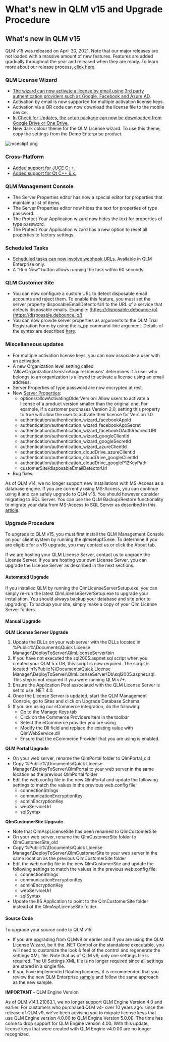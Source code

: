 # What's new in QLM v15 and Upgrade Procedure

## **What's new in QLM v15**

QLM v15 was released on April 30, 2021. Note that our major releases are not loaded with a massive amount of new features. Features are added gradually throughout the year and released when they are ready. To learn more about our release process, [click here](../blog/iterative-releases.md).

### QLM License Wizard

* [The wizard can now activate a license by email using 3rd party authentication providers such as Google, Facebook and Azure AD](../how-to/qlm-license-wizard-activation-by-email-using-3rd-party-authentication.md).
* Activation by email is now supported for multiple activation license keys.
* Activation via a QR code can now download the license file to the mobile device.
* [In Check for Updates, the setup package can now be downloaded from Google Drive or One Drive.](../license-wizard/qlm-license-wizard-download-latest-version-from-a-cloud-drive.md)
* New dark colour theme for the QLM License wizard. To use this theme, copy the settings from the Demo Enterprise product.

![mceclip1.png](https://support.soraco.co/hc/article\_attachments/360094052611/mceclip1.png)

### &#x20;Cross-Platform

* [Added support for JUCE C++.](../step-by-step-guides/protect-a-juce-application.md)
* [Added support for Qt C++ 6.x.](../step-by-step-guides/protect-a-qt-c++-cross-platform-application.md)

### QLM Management Console&#x20;

* The Server Properties editor has now a special editor for properties that maintain a list of items.
* The Server Properties editor now hides the text for properties of type password.
* The Protect Your Application wizard now hides the text for properties of type password.
* The Protect Your Application wizard has a new option to reset all properties to factory settings.

### Scheduled Tasks

* [Scheduled tasks can now involve webhook URLs.](../how-to/how-to-automatically-invoke-a-webhook-using-scheduled-tasks.md) Available in QLM Enterprise only.
* A "Run Now" button allows running the task within 60 seconds.

### QLM Customer Site

* You can now configure a custom URL to detect disposable email accounts and reject them. To enable this feature, you must set the server property disposableEmailDetectorUrl to the URL of a service that detects disposable emails. Example: [https://disposable.debounce.io](https://disposable.debounce.io/)
* You can now provide server properties as arguments to the QLM Trial Registration Form by using the is\_pp command-line argument. Details of the syntax are described [here](../how-to/product-properties.md).

### Miscellaneous updates

* For multiple activation license keys, you can now associate a user with an activation.
* A new Organization level setting called 'AllowOrganizationUsersToAcquireLicenses' determines if a user who belongs to an organization is allowed to activate a license using an email address.
* Server Properties of type password are now encrypted at rest.
* New [Server Properties](../qlm-license-server/server-properties.md):
  * options/allowActivatingOlderVersion: Allow users to activate a license of a product version smaller than the original one. For example, if a customer purchases Version 2.0, setting this property to true will allow the user to activate their license for Version 1.0.
  * authentication/authentication\_wizard\_facebookAppId
  * authentication/authentication\_wizard\_facebookAppSecret
  * authentication/authentication\_wizard\_facebookOAuthRedirectURI
  * authentication/authentication\_wizard\_googleClientId
  * authentication/authentication\_wizard\_googleSecretId
  * authentication/authentication\_wizard\_azureClientId
  * authentication/authentication\_cloudDrive\_azureClientId
  * authentication/authentication\_cloudDrive\_googleClientId
  * authentication/authentication\_cloudDrive\_googleP12KeyPath
  * customerSite/disposableEmailDetectorUrl&#x20;
* Bug fixes.

As of QLM v14, we no longer support new installations with MS-Access as a database engine. If you are currently using MS-Access, you can continue using it and can safely upgrade to QLM v15. You should however consider migrating to SQL Server. You can use the QLM Backup/Restore functionality to migrate your data from MS-Access to SQL Server as described in this [article](../qlm-license-server/how-to-migrate-a-qlm-license-server-to-another-server.md).

### Upgrade Procedure

To upgrade to QLM v15, you must first install the QLM Management Console on your client system by running the qlmsetup15.exe. To determine if you are eligible for a v15 upgrade, you may contact us or click the About tab.&#x20;

If we are hosting your QLM License Server, contact us to upgrade the License Server. If you are hosting your own License Server, you can upgrade the License Server as described in the next sections.

#### Automated Upgrade

If you installed QLM by running the QlmLicenseServerSetup.exe, you can simply re-run the latest QlmLicenseServerSetup.exe to upgrade your installation. You should always backup your database and site prior to upgrading. To backup your site, simply make a copy of your Qlm License Server folders.

#### Manual Upgrade

**QLM License Server Upgrade**

1. Update the DLLs on your web server with the DLLs located in %Public%\Documents\Quick License Manager\DeployToServer\QlmLicenseServer\bin
2. If you have not executed the sql2005.aspnet.sql script when you created your QLM 5.x DB, this script is now required. The script is located in%Public%\Documents\Quick License Manager\DeployToServer\QlmLicenseServer\Db\sql2005.aspnet.sql. This step is not required if you were running QLM v7+.
3. Ensure the Application Pool associated with the QLM License Server is set to use .NET 4.0.
4. Once the License Server is updated, start the QLM Management Console, go to Sites and click on Upgrade Database Schema.
5. If you are using our eCommerce integration, do the following:
   * Go to the Manage Keys tab
   * Click on the Commerce Providers item in the toolbar
   * Select the eCommerce provider you are using
   * Modify the Dll field and replace the existing value with QlmWebService.dll&#x20;
   * Ensure that the eCommerce Provider that you are using is enabled.

**QLM Portal Upgrade**

* On your web server, rename the QlmPortal folder to QlmPortal\_old
* Copy %Public%\Documents\Quick License Manager\DeployToServer\QlmPortal to your web server in the same location as the previous QlmPortal folder
* Edit the web.config file in the new QlmPortal and update the following settings to match the values in the previous web.config file:
  * connectionStrings
  * communicationEncryptionKey
  * adminEncryptionKey
  * webServiceUrl
  * sqlSyntax

**QlmCustomerSite Upgrade**

* Note that QlmAspLicenseSite has been renamed to QlmCustomerSite
* On your web server, rename the QlmCustomerSite folder to QlmCustomerSite\_old
* Copy %Public%\Documents\Quick License Manager\DeployToServer\QlmCustomerSite to your web server in the same location as the previous QlmCustomerSite folder
* Edit the web.config file in the new QlmCustomerSite and update the following settings to match the values in the previous web.config file:
  * connectionStrings
  * communicationEncryptionKey
  * adminEncryptionKey
  * webServiceUrl
  * sqlSyntax
* Update the IIS Application to point to the QlmCustomerSite folder instead of the QlmAspLicenseSite folder.

#### Source Code

To upgrade your source code to QLM v15:

* If you are upgrading from QLMv9 or earlier and if you are using the QLM License Wizard, be it the .NET Control or the standalone executable, you will need to customize the look & feel of the control and regenerate the settings XML file. Note that as of QLM v9, only one settings file is required. The UI Settings XML file is no longer required since all settings are stored in a single file.
* If you have implemented floating licences, it is recommended that you review the new QLM Enterprise [sample](../floating-licenses/on-premise-floating-licenses/how-to-support-floating-and-node-locked-licences-in-the-same-app.md) and follow the same approach as the new sample.&#x20;

**IMPORTANT -** QLM Engine Version

As of QLM v14.1.21063.1, we no longer support QLM Engine Version 4.0 and earlier. For customers who purchased QLM v4- over 10 years ago: since the release of QLM v9, we've been advising you to migrate license keys that use QLM Engine version 4.0.00 to QLM Engine Version 5.0.00. The time has come to drop support for QLM Engine version 4.00. With this update, license keys that were created with QLM Engine v4.0.00 are no longer recognized.
